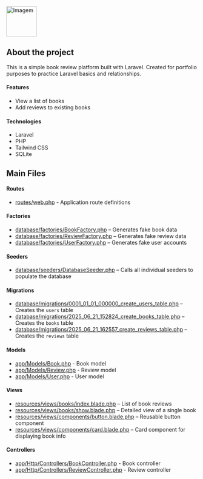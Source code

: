 <img src="https://github.com/user-attachments/assets/9bb08b29-b35b-4094-b49d-6642bd7ce705" alt="Imagem" height="80">

## About the project

This is a simple book review platform built with Laravel. Created for portfolio purposes to practice Laravel basics and relationships.

#### Features

- View a list of books  
- Add reviews to existing books  

#### Technologies

- Laravel  
- PHP  
- Tailwind CSS  
- SQLite  

## Main Files

#### Routes

- [routes/web.php](routes/web.php) - Application route definitions

#### Factories

- [database/factories/BookFactory.php](database/factories/BookFactory.php) – Generates fake book data  
- [database/factories/ReviewFactory.php](database/factories/ReviewFactory.php) – Generates fake review data  
- [database/factories/UserFactory.php](database/factories/UserFactory.php) – Generates fake user accounts  

#### Seeders

- [database/seeders/DatabaseSeeder.php](database/seeders/DatabaseSeeder.php) – Calls all individual seeders to populate the database  

#### Migrations

- [database/migrations/0001_01_01_000000_create_users_table.php](database/migrations/0001_01_01_000000_create_users_table.php) – Creates the `users` table  
- [database/migrations/2025_06_21_152824_create_books_table.php](database/migrations/2025_06_21_152824_create_books_table.php) – Creates the `books` table  
- [database/migrations/2025_06_21_162557_create_reviews_table.php](database/migrations/2025_06_21_162557_create_reviews_table.php) – Creates the `reviews` table  

#### Models

- [app/Models/Book.php](app/Models/Book.php) - Book model
- [app/Models/Review.php](app/Models/Review.php) - Review model
- [app/Models/User.php](app/Models/User.php) - User model

#### Views

- [resources/views/books/index.blade.php](resources/views/books/index.blade.php) – List of book reviews  
- [resources/views/books/show.blade.php](resources/views/books/show.blade.php) – Detailed view of a single book  
- [resources/views/components/button.blade.php](resources/views/components/button.blade.php) – Reusable button component  
- [resources/views/components/card.blade.php](resources/views/components/card.blade.php) – Card component for displaying book info 

#### Controllers

- [app/Http/Controllers/BookController.php](app/Http/Controllers/BookController.php) - Book controller  
- [app/Http/Controllers/ReviewController.php](app/Http/Controllers/ReviewController.php) - Review controller  